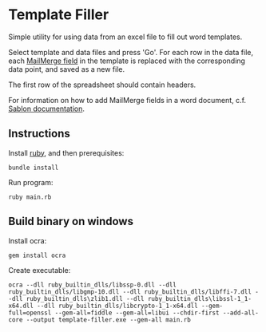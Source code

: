 # Template Filler

Simple utility for using data from an excel file to fill out word templates.

Select template and data files and press 'Go'. For each row in the data file,
each [MailMerge field](https://en.wikipedia.org/wiki/Mail_merge) in the
template is replaced with the corresponding data point, and saved as a new
file.

The first row of the spreadsheet should contain headers.

For information on how to add MailMerge fields in a word document, c.f. [Sablon
documentation](https://github.com/senny/sablon/blob/master/misc/TEMPLATE.md).

## Instructions
Install [ruby](https://www.ruby-lang.org/en/), and then prerequisites:

```
bundle install
```
Run program:
```
ruby main.rb
```

## Build binary on windows
Install ocra:

```
gem install ocra

```

Create executable:

```
ocra --dll ruby_builtin_dlls/libssp-0.dll --dll ruby_builtin_dlls/libgmp-10.dll --dll ruby_builtin_dlls/libffi-7.dll --dll ruby_builtin_dlls\zlib1.dll --dll ruby_builtin_dlls\libssl-1_1-x64.dll --dll ruby_builtin_dlls/libcrypto-1_1-x64.dll --gem-full=openssl --gem-all=fiddle --gem-all=libui --chdir-first --add-all-core --output template-filler.exe --gem-all main.rb
```

